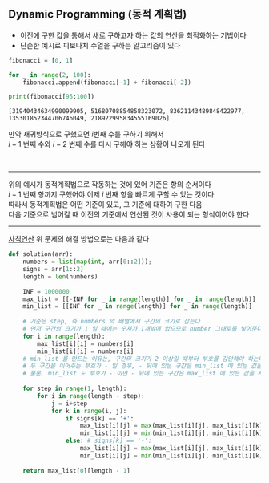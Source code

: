## Dynamic Programming (동적 계획법)
- 이전에 구한 값을 통해서 새로 구하고자 하는 값의 연산을 최적화하는 기법이다
- 단순한 예시로 피보나치 수열을 구하는 알고리즘이 있다


```python
fibonacci = [0, 1]

for _ in range(2, 100):
    fibonacci.append(fibonacci[-1] + fibonacci[-2])

print(fibonacci[95:100])
```

    [31940434634990099905, 51680708854858323072, 83621143489848422977, 135301852344706746049, 218922995834555169026]
    

만약 재귀방식으로 구했으면 $i$번째 수를 구하기 위해서 <br>
$i-1$ 번째 수와 $i-2$ 번째 수를 다시 구해야 하는 상황이 나오게 된다 <br>

<br>
<hr>

위의 예시가 동적계획법으로 작동하는 것에 있어 기준은 항의 순서이다 <br>
$i-1$ 번째 항까지 구했어야 이제 $i$ 번째 항을 빠르게 구할 수 있는 것이다 <br>
따라서 동적계획법은 어떤 기준이 있고, 그 기준에 대하여 구한 다음 <br>
다음 기준으로 넘어갈 때 이전의 기준에서 연산된 것이 사용이 되는 형식이어야 한다 <br>

<hr>

[사칙연산](https://school.programmers.co.kr/learn/courses/30/lessons/1843)
위 문제의 해결 방법으로는 다음과 같다


```python
def solution(arr):
    numbers = list(map(int, arr[0::2])); 
    signs = arr[1::2]
    length = len(numbers)
    
    INF = 1000000
    max_list = [[-INF for _ in range(length)] for _ in range(length)]
    min_list = [[INF for _ in range(length)] for _ in range(length)]
    
    # 기준은 step, 즉 numbers 의 배열에서 구간의 크기로 잡는다
    # 먼저 구간의 크기가 1 일 때에는 숫자가 1개밖에 없으므로 number 그대로를 넣어준다
    for i in range(length):
        max_list[i][i] = numbers[i]
        min_list[i][i] = numbers[i]
    # min_list 를 만드는 이유는, 구간의 크기가 2 이상일 때부터 부호를 감안해야 하는데
    # 두 구간을 이어주는 부호가 - 일 경우, - 뒤에 있는 구간은 min_list 에 있는 값을 사용해야 최대가 된다
    # 물론, min_list 도 부호가 - 이면 - 뒤에 있는 구간은 max_list 에 있는 값을 사용해야 최소가 된다
    
    for step in range(1, length):
        for i in range(length - step):
            j = i+step
            for k in range(i, j):
                if signs[k] == '+':
                    max_list[i][j] = max(max_list[i][j], max_list[i][k] + max_list[k+1][j])
                    min_list[i][j] = min(min_list[i][j], min_list[i][k] + min_list[k+1][j])
                else: # signs[k] == '-':
                    max_list[i][j] = max(max_list[i][j], max_list[i][k] - min_list[k+1][j])
                    min_list[i][j] = min(min_list[i][j], min_list[i][k] - max_list[k+1][j])
    
    return max_list[0][length - 1]
```
